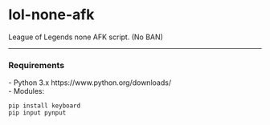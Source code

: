 # lol-none-afk
League of Legends none AFK script. (No BAN)
<hr>
<h3>Requirements</h3>
- Python 3.x https://www.python.org/downloads/ <br>
- Modules:<br>


```
pip install keyboard
pip input pynput
```
